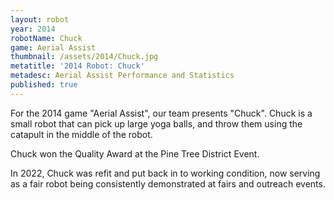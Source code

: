 ```yaml
---
layout: robot
year: 2014
robotName: Chuck
game: Aerial Assist
thumbnail: /assets/2014/Chuck.jpg
metatitle: '2014 Robot: Chuck'
metadesc: Aerial Assist Performance and Statistics
published: true
---
```


For the 2014 game "Aerial Assist", our team presents "Chuck". Chuck is a small robot that can pick up large yoga balls, and throw them using the catapult in the middle of the robot.

Chuck won the Quality Award at the Pine Tree District Event.

In 2022, Chuck was refit and put back in to working condition, now serving as a fair robot being consistently demonstrated at fairs and outreach events.
